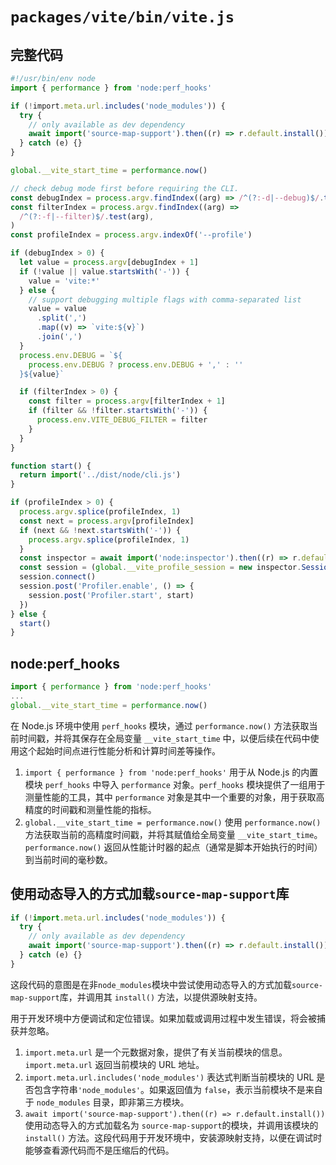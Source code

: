 # `packages/vite/bin/vite.js`

## 完整代码

```ts
#!/usr/bin/env node
import { performance } from 'node:perf_hooks'

if (!import.meta.url.includes('node_modules')) {
  try {
    // only available as dev dependency
    await import('source-map-support').then((r) => r.default.install())
  } catch (e) {}
}

global.__vite_start_time = performance.now()

// check debug mode first before requiring the CLI.
const debugIndex = process.argv.findIndex((arg) => /^(?:-d|--debug)$/.test(arg))
const filterIndex = process.argv.findIndex((arg) =>
  /^(?:-f|--filter)$/.test(arg),
)
const profileIndex = process.argv.indexOf('--profile')

if (debugIndex > 0) {
  let value = process.argv[debugIndex + 1]
  if (!value || value.startsWith('-')) {
    value = 'vite:*'
  } else {
    // support debugging multiple flags with comma-separated list
    value = value
      .split(',')
      .map((v) => `vite:${v}`)
      .join(',')
  }
  process.env.DEBUG = `${
    process.env.DEBUG ? process.env.DEBUG + ',' : ''
  }${value}`

  if (filterIndex > 0) {
    const filter = process.argv[filterIndex + 1]
    if (filter && !filter.startsWith('-')) {
      process.env.VITE_DEBUG_FILTER = filter
    }
  }
}

function start() {
  return import('../dist/node/cli.js')
}

if (profileIndex > 0) {
  process.argv.splice(profileIndex, 1)
  const next = process.argv[profileIndex]
  if (next && !next.startsWith('-')) {
    process.argv.splice(profileIndex, 1)
  }
  const inspector = await import('node:inspector').then((r) => r.default)
  const session = (global.__vite_profile_session = new inspector.Session())
  session.connect()
  session.post('Profiler.enable', () => {
    session.post('Profiler.start', start)
  })
} else {
  start()
}
```

## node:perf_hooks

```ts
import { performance } from 'node:perf_hooks'
...
global.__vite_start_time = performance.now()
```

在 Node.js 环境中使用 `perf_hooks` 模块，通过 `performance.now()` 方法获取当前时间戳，并将其保存在全局变量 `__vite_start_time` 中，以便后续在代码中使用这个起始时间点进行性能分析和计算时间差等操作。

1. `import { performance } from 'node:perf_hooks'` 用于从 Node.js 的内置模块 `perf_hooks` 中导入 `performance` 对象。`perf_hooks` 模块提供了一组用于测量性能的工具，其中 `performance` 对象是其中一个重要的对象，用于获取高精度的时间戳和测量性能的指标。
2. `global.__vite_start_time = performance.now()` 使用 `performance.now()` 方法获取当前的高精度时间戳，并将其赋值给全局变量 `__vite_start_time`。`performance.now()` 返回从性能计时器的起点（通常是脚本开始执行的时间）到当前时间的毫秒数。

## 使用动态导入的方式加载`source-map-support`库

```js
if (!import.meta.url.includes('node_modules')) {
  try {
    // only available as dev dependency
    await import('source-map-support').then((r) => r.default.install())
  } catch (e) {}
}
```

这段代码的意图是在非`node_modules`模块中尝试使用动态导入的方式加载`source-map-support`库，并调用其 `install()` 方法，以提供源映射支持。

用于开发环境中方便调试和定位错误。如果加载或调用过程中发生错误，将会被捕获并忽略。

1. `import.meta.url` 是一个元数据对象，提供了有关当前模块的信息。`import.meta.url` 返回当前模块的 URL 地址。
2. `import.meta.url.includes('node_modules')` 表达式判断当前模块的 URL 是否包含字符串`'node_modules'`。如果返回值为 `false`，表示当前模块不是来自于 `node_modules` 目录，即非第三方模块。
3. `await import('source-map-support').then((r) => r.default.install())` 使用动态导入的方式加载名为 `source-map-support`的模块，并调用该模块的 `install()` 方法。这段代码用于开发环境中，安装源映射支持，以便在调试时能够查看源代码而不是压缩后的代码。

